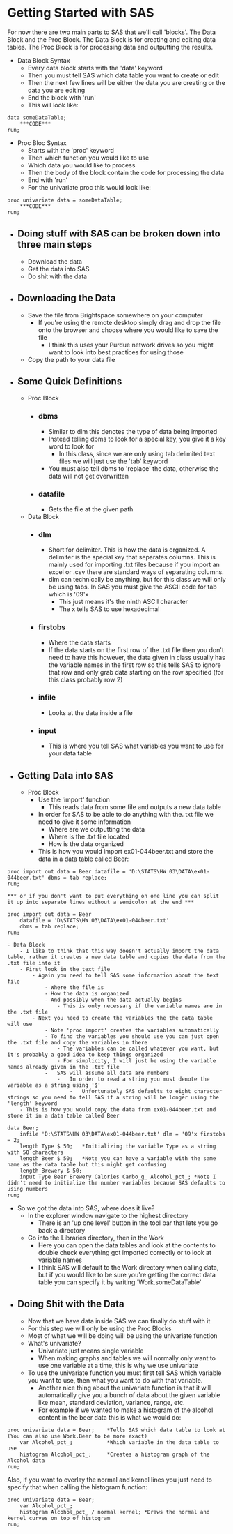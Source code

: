 # Getting Started with SAS
For now there are two main parts to SAS that we'll call 'blocks'. The Data Block and the Proc Block. The Data Block is for creating and editing data tables. The Proc Block is for processing data and outputting the results.
- Data Block Syntax
	- Every data block starts with the 'data' keyword
	- Then you must tell SAS which data table you want to create or edit
	- Then the next few lines will be either the data you are creating or the data you are editing
	- End the block with 'run'
	- This will look like:
```
data someDataTable;
	***CODE***
run;
```
- Proc Bloc Syntax
	- Starts with the 'proc' keyword
	- Then which function you would like to use
	- Which data you would like to process
	- Then the body of the block contain the code for processing the data
	- End with 'run'
	- For the univariate proc this would look like:
```
proc univariate data = someDataTable;
	***CODE***
run;
```
- ## Doing stuff with SAS can be broken down into three main steps
	- Download the data
	- Get the data into SAS
	- Do shit with the data
- ## Downloading the Data
	- Save the file from Brightspace somewhere on your computer
		- If you're using the remote desktop simply drag and drop the file onto the browser and choose where you would like to save the file
			- I think this uses your Purdue network drives so you might want to look into best practices for using those
	- Copy the path to your data file
- ## Some Quick Definitions
	- Proc Block
		- ### dbms
			- Similar to dlm this denotes the type of data being imported
			- Instead telling dbms to look for a special key, you give it a key word to look for
				- In this class, since we are only using tab delimited text files we will just use the 'tab' keyword
			- You must also tell dbms to 'replace' the data, otherwise the data will not get overwritten 
		- ### datafile
			- Gets the file at the given path
	- Data Block
		- ### dlm
			- Short for delimiter. This is how the data is organized. A delimiter is the special key that separates columns. This is mainly used for importing .txt files because if you import an excel or .csv there are standard ways of separating columns.
			- dlm can technically be anything, but for this class we will only be using tabs. In SAS you must give the ASCII code for tab which is '09'x
				- This just means it's the ninth ASCII character
				- The x tells SAS to use hexadecimal
		- ### firstobs
			- Where the data starts
			- If the data starts on the first row of the .txt file then you don't need to have this however, the data given in class usually has the variable names in the first row so this tells SAS to ignore that row and only grab data starting on the row specified (for this class probably row 2)
		- ### infile
			- Looks at the data inside a file
		- ### input
			- This is where you tell SAS what variables you want to use for your data table
- ## Getting Data into SAS
	- Proc Block
		- Use the 'import' function
			- This reads data from some file and outputs a new data table
		- In order for SAS to be able to do anything with the. txt file we need to give it some information
			- Where are we outputting the data
			- Where is the .txt file located
			- How is the data organized
		- This is how you would import ex01-044beer.txt and store the data in a data table called Beer:
```
proc import out data = Beer datafile = 'D:\STATS\HW 03\DATA\ex01-044beer.txt' dbms = tab replace;
run;
						
*** or if you don't want to put everything on one line you can split it up into separate lines without a semicolon at the end ***
						
proc import out data = Beer
	datafile = 'D\STATS\HW 03\DATA\ex01-044beer.txt'
	dbms = tab replace;
run;
```
	- Data Block
		- I like to think that this way doesn't actually import the data table, rather it creates a new data table and copies the data from the .txt file into it
		- First look in the text file
			- Again you need to tell SAS some information about the text file
				- Where the file is
				- How the data is organized
				- And possibly when the data actually begins
					- This is only necessary if the variable names are in the .txt file
			- Next you need to create the variables the the data table will use
				- Note 'proc import' creates the variables automatically
				- To find the variables you should use you can just open the .txt file and copy the variables in there
					- The variables can be called whatever you want, but it's probably a good idea to keep things organized
					- For simplicity, I will just be using the variable names already given in the .txt file
				-	SAS will assume all data are numbers
					-	In order to read a string you must denote the variable as a string using '$'
						-	Unfortunately SAS defaults to eight character strings so you need to tell SAS if a string will be longer using the 'length' keyword
		- This is how you would copy the data from ex01-044beer.txt and store it in a data table called Beer
```
data Beer;
	infile 'D:\STATS\HW 03\DATA\ex01-044beer.txt' dlm = '09'x firstobs = 2;
	length Type $ 50;	*Initializing the variable Type as a string with 50 characters
	length Beer $ 50;	*Note you can have a variable with the same name as the data table but this might get confusing
	length Brewery $ 50;
	input Type Beer Brewery Calories Carbo_g_ Alcohol_pct_;	*Note I didn't need to initialize the number variables because SAS defaults to using numbers
run;
```
- So we got the data into SAS, where does it live?
	- In the explorer window navigate to the highest directory
		- There is an 'up one level' button in the tool bar that lets you go back a directory
	- Go into the Libraries directory, then in the Work
		- Here you can open the data tables and look at the contents to double check everything got imported correctly or to look at variable names
		- I think SAS will default to the Work directory when calling data, but if you would like to be sure you're getting the correct data table you can specify it by writing 'Work.someDataTable'
- ## Doing Shit with the Data
	- Now that we have data inside SAS we can finally do stuff with it
	- For this step we will only be using the Proc Blocks
	- Most of what we will be doing will be using the univariate function
	- What's univariate?
		- Univariate just means single variable
		- When making graphs and tables we will normally only want to use one variable at a time, this is why we use univariate
	- To use the univariate function you must first tell SAS which variable you want to use, then what you want to do with that variable.
		- Another nice thing about the univariate function is that it will automatically give you a bunch of data about the given variable like mean, standard deviation, variance, range, etc.
		- For example if we wanted to make a histogram of the alcohol content in the beer data this is what we would do:
```
proc univariate data = Beer;	*Tells SAS which data table to look at (You can also use Work.Beer to be more exact)
	var Alcohol_pct_; 			*Which variable in the data table to use
	histogram Alcohol_pct_; 	*Creates a histogram graph of the Alcohol data
run;
```
Also, if you want to overlay the normal and kernel lines you just need to specify that when calling the histogram function:
```
proc univariate data = Beer;
	var Alcohol_pct_;
	histogram Alcohol_pct_ / normal kernel;	*Draws the normal and kernel curves on top of histogram
run;
```
